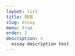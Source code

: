 ```yaml
---
layout: list
title: 随笔
slug: essay
menu: true
order: 2
description: >
  essay description test 
---
```

